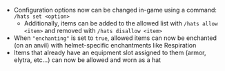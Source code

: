* Configuration options now can be changed in-game using a command: `/hats set <option>`
  * Additionally, items can be added to the allowed list with `/hats allow <item>` and removed with `/hats disallow <item>`
* When `"enchanting"` is set to `true`, allowed items can now be enchanted (on an anvil) with helmet-specific enchantments like Respiration
* Items that already have an equipment slot assigned to them (armor, elytra, etc...) can now be allowed and worn as a hat
